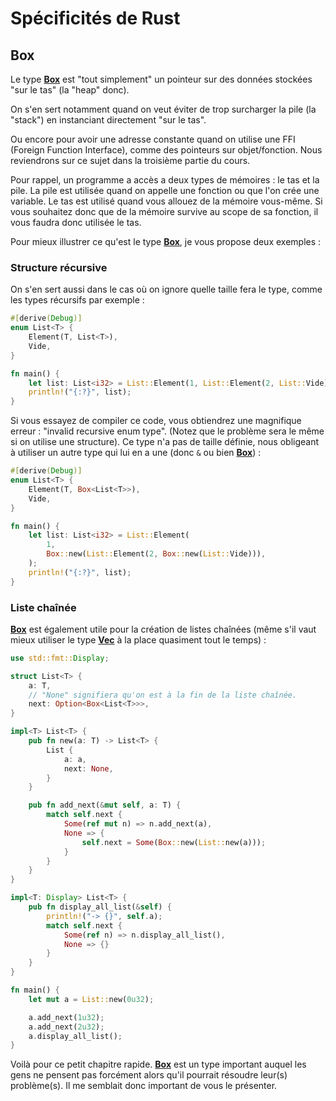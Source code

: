 # Spécificités de Rust

## Box

Le type [__Box__] est "tout simplement" un pointeur sur des données stockées "sur le tas" (la "heap" donc).

On s'en sert notamment quand on veut éviter de trop surcharger la pile (la "stack") en instanciant directement "sur le tas".

Ou encore pour avoir une adresse constante quand on utilise une FFI (Foreign Function Interface), comme des pointeurs sur objet/fonction. Nous reviendrons sur ce sujet dans la troisième partie du cours.

Pour rappel, un programme a accès a deux types de mémoires : le tas et la pile. La pile est utilisée quand on appelle une fonction ou que l'on crée une variable. Le tas est utilisé quand vous allouez de la mémoire vous-même. Si vous souhaitez donc que de la mémoire survive au scope de sa fonction, il vous faudra donc utilisée le tas.

Pour mieux illustrer ce qu'est le type [__Box__], je vous propose deux exemples :

### Structure récursive

On s'en sert aussi dans le cas où on ignore quelle taille fera le type, comme les types récursifs par exemple :

```Rust
#[derive(Debug)]
enum List<T> {
    Element(T, List<T>),
    Vide,
}

fn main() {
    let list: List<i32> = List::Element(1, List::Element(2, List::Vide));
    println!("{:?}", list);
}
```

Si vous essayez de compiler ce code, vous obtiendrez une magnifique erreur : "invalid recursive enum type". (Notez que le problème sera le même si on utilise une structure). Ce type n'a pas de taille définie, nous obligeant à utiliser un autre type qui lui en a une (donc `&` ou bien [__Box__]) :

```Rust
#[derive(Debug)]
enum List<T> {
    Element(T, Box<List<T>>),
    Vide,
}

fn main() {
    let list: List<i32> = List::Element(
        1,
        Box::new(List::Element(2, Box::new(List::Vide))),
    );
    println!("{:?}", list);
}
```

### Liste chaînée

[__Box__] est également utile pour la création de listes chaînées (même s'il vaut mieux utiliser le type [__Vec__] à la place quasiment tout le temps) :

```Rust
use std::fmt::Display;

struct List<T> {
    a: T,
    // "None" signifiera qu'on est à la fin de la liste chaînée.
    next: Option<Box<List<T>>>,
}

impl<T> List<T> {
    pub fn new(a: T) -> List<T> {
        List {
            a: a,
            next: None,
        }
    }

    pub fn add_next(&mut self, a: T) {
        match self.next {
            Some(ref mut n) => n.add_next(a),
            None => {
                self.next = Some(Box::new(List::new(a)));
            }
        }
    }
}

impl<T: Display> List<T> {
    pub fn display_all_list(&self) {
        println!("-> {}", self.a);
        match self.next {
            Some(ref n) => n.display_all_list(),
            None => {}
        }
    }
}

fn main() {
    let mut a = List::new(0u32);

    a.add_next(1u32);
    a.add_next(2u32);
    a.display_all_list();
}
```

Voilà pour ce petit chapitre rapide. [__Box__] est un type important auquel les gens ne pensent pas forcément alors qu'il pourrait résoudre leur(s) problème(s). Il me semblait donc important de vous le présenter.

[__Box__]: https://doc.rust-lang.org/stable/std/boxed/struct.Box.html
[__Vec__]: https://doc.rust-lang.org/stable/std/vec/struct.Vec.html
